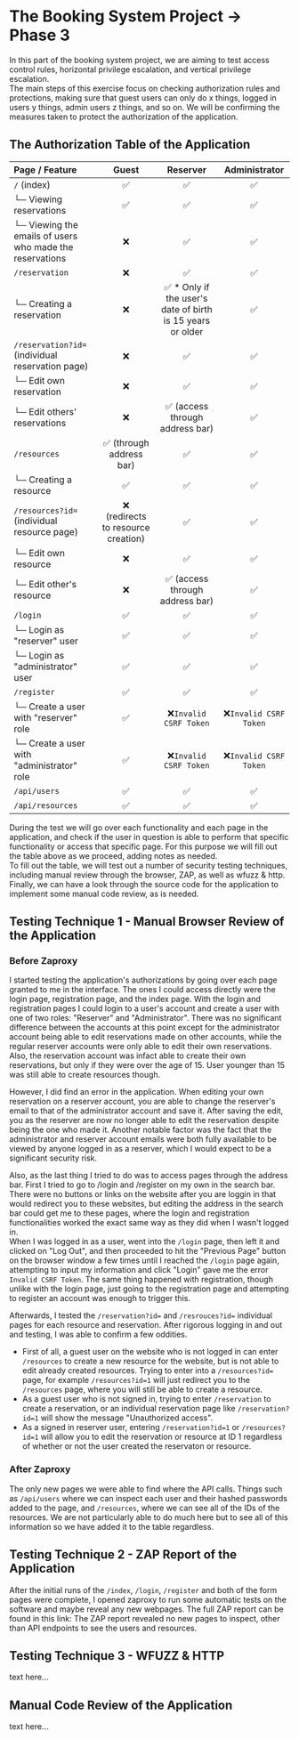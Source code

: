 # The Booking System Project → Phase 3
In this part of the booking system project, we are aiming to test access control rules, horizontal privilege escalation, and vertical privilege escalation.  
The main steps of this exercise focus on checking authorization rules and protections, making sure that guest users can only do x things, logged in users y things, admin users z things, and so on. We will be confirming the measures taken to protect the authorization of the application.

## The Authorization Table of the Application
| **Page / Feature** | **Guest** | **Reserver** | **Administrator** |
|:----|:----:|:----:|:----:|
| `/` (index)                |✅| ✅ | ✅ |
| └─ Viewing reservations | ✅ | ✅ | ✅ |
| └─ Viewing the emails of users who made the reservations | ❌ | ✅ | ✅ |
| `/reservation` | ❌ | ✅ | ✅ |
| └─ Creating a reservation | ❌ | ✅ * Only if the user's date of birth is 15 years or older | ✅ |
| `/reservation?id=` (individual reservation page)| ❌| ✅ | ✅ |
| └─ Edit own reservation | ❌ | ✅ | ✅ |
| └─ Edit others' reservations | ❌ | ✅ (access through address bar) | ✅ |
| `/resources`| ✅ (through address bar) | ✅ | ✅ |
| └─ Creating a resource | ✅ | ✅ | ✅ |
| `/resources?id=` (individual resource page) | ❌ (redirects to resource creation) | ✅ | ✅ |
| └─ Edit own resource | ❌ | ✅ | ✅ |
| └─ Edit other's resource | ❌ | ✅ (access through address bar) | ✅ |
| `/login` | ✅ | ✅ | ✅ |
| └─ Login as "reserver" user | ✅ | ✅ | ✅ |
| └─ Login as "administrator" user | ✅ | ✅ | ✅ |
| `/register` | ✅ | ✅ | ✅ |
| └─ Create a user with "reserver" role | ✅ | ❌`Invalid CSRF Token` | ❌`Invalid CSRF Token` |
| └─ Create a user with "administrator" role | ✅ | ❌`Invalid CSRF Token` | ❌`Invalid CSRF Token` |
| `/api/users` |✅|✅|✅|
| `/api/resources` |✅|✅|✅|

During the test we will go over each functionality and each page in the application, and check if the user in question is able to perform that specific functionality or access that specific page. For this purpose we will fill out the table above as we proceed, adding notes as needed.    
To fill out the table, we will test out a number of security testing techniques, including manual review through the browser, ZAP, as well as wfuzz & http. Finally, we can have a look through the source code for the application to implement some manual code review, as is needed.

## Testing Technique 1 - Manual Browser Review of the Application
### Before Zaproxy
I started testing the application's authorizations by going over each page granted to me in the interface. The ones I could access directly were the login page, registration page, and the index page. With the login and registration pages I could login to a user's account and create a user with one of two roles: "Reserver" and "Administrator". 
There was no significant difference between the accounts at this point except for the administrator account being able to edit reservations made on other accounts, while the regular reserver accounts were only able to edit their own reservations.  Also, the reservation account was infact able to create their own reservations, but only if they were over the age of 15. User younger than 15 was still able to create resources though.

However, I did find an error in the application. When editing your own reservation on a reserver account, you are able to change the reserver's email to that of the administrator account and save it. After saving the edit, you as the reserver are now no longer able to edit the reservation despite being the one who made it.
Another notable factor was the fact that the administrator and reserver account emails were both fully available to be viewed by anyone logged in as a reserver, which I would expect to be a significant security risk.

Also, as the last thing I tried to do was to access pages through the address bar. First I tried to go to /login and /register on my own in the search bar. There were no buttons or links on the website after you are loggin in that would redirect you to these websites, but editing the address in the search bar could get me to these pages, where the login and registration functionalities worked the exact same way as they did when I wasn't logged in.    
When I was logged in as a user, went into the `/login` page, then left it and clicked on "Log Out", and then proceeded to hit the "Previous Page" button on the browser window a few times until I reached the `/login` page again, attempting to input my information and click "Login" gave me the error `Invalid CSRF Token`. The same thing happened with registration, though unlike with the login page, just going to the registration page and attempting to register an account was enough to trigger this.  

Afterwards, I tested the `/reservation?id=` and `/resrouces?id=` individual pages for each resource and reservation. After rigorous logging in and out and testing, I was able to confirm a few oddities.   
- First of all, a guest user on the website who is not logged in can enter `/resources` to create a new resource for the website, but is not able to edit already created resources. Trying to enter into a `/resources?id=` page, for example `/resources?id=1` will just redirect you to the `/resources` page, where you will still be able to create a resource.
- As a guest user who is not signed in, trying to enter `/reservation` to create a reservation, or an individual reservation page like `/reservation?id=1` will show the message "Unauthorized access".
- As a signed in reserver user, entering `/reservation?id=1` or `/resources?id=1` will allow you to edit the reservation or resource at ID 1 regardless of whether or not the user created the reservaton or resource.

### After Zaproxy
The only new pages we were able to find where the API calls. Things such as `/api/users` where we can inspect each user and their hashed passwords added to the page, and `/resources`, where we can see all of the IDs of the resources. We are not particularly able to do much here but to see all of this information so we have added it to the table regardless.

## Testing Technique 2 - ZAP Report of the Application
After the initial runs of the `/index`, `/login`, `/register` and both of the form pages were complete, I opened zaproxy to run some automatic tests on the software and maybe reveal any new webpages. The full ZAP report can be found in this link: 
The ZAP report revealed no new pages to inspect, other than API endpoints to see the users and resources. 
## Testing Technique 3 - WFUZZ & HTTP
text here...

## Manual Code Review of the Application
text here...
